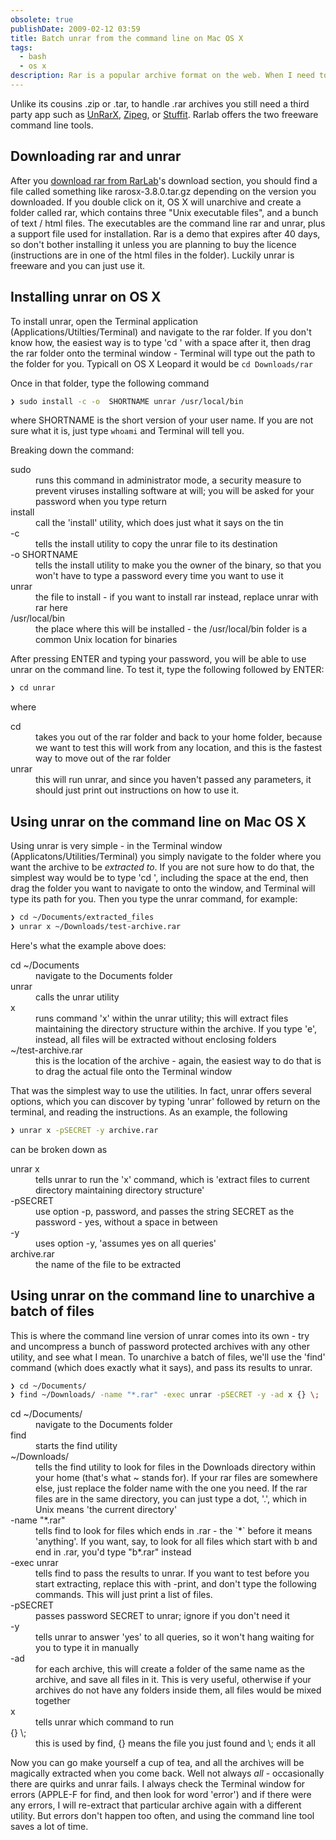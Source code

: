 ```yaml
---
obsolete: true
publishDate: 2009-02-12 03:59
title: Batch unrar from the command line on Mac OS X
tags:
  - bash
  - os x
description: Rar is a popular archive format on the web. When I need to unarchive several rar files at once, I use <a href="http://www.rarlab.com/download.htm">RarLab&#39;s command line tool</a>. Here&#39;s how
---
```


Unlike its cousins .zip or .tar, to handle .rar archives you still need a third party app such as [UnRarX](http://www.unrarx.com/), [Zipeg](http://www.zipeg.com/), or [Stuffit](http://shop.smithmicro.com/). Rarlab offers the two freeware command line tools.

## Downloading rar and unrar

After you [download rar from RarLab](http://www.rarlab.com/download.htm)'s download section, you should find a file called something like rarosx-3.8.0.tar.gz depending on the version you downloaded. If you double click on it, OS X will unarchive and create a folder called rar, which contains three "Unix executable files", and a bunch of text / html files. The executables are the command line rar and unrar, plus a support file used for installation. Rar is a demo that expires after 40 days, so don't bother installing it unless you are planning to buy the licence (instructions are in one of the html files in the folder). Luckily unrar is freeware and you can just use it.

## Installing unrar on OS X

To install unrar, open the Terminal application (Applications/Utilties/Terminal) and navigate to the rar folder. If you don't know how, the easiest way is to type 'cd ' with a space after it, then drag the rar folder onto the terminal window - Terminal will type out the path to the folder for you. Typicall on OS X Leopard it would be
`cd Downloads/rar`

Once in that folder, type the following command

```bash
❯ sudo install -c -o  SHORTNAME unrar /usr/local/bin
```

where SHORTNAME is the short version of your user name. If you are not sure what it is, just type
`whoami` and Terminal will tell you.

Breaking down the command:

<dl class="code-breakdown">
<dt>sudo</dt>
<dd>runs this command in administrator mode, a security measure to prevent viruses installing software at will; you will be asked for your password when you type return</dd>
<dt>install</dt>
<dd>call the 'install' utility, which does just what it says on the tin</dd>
<dt>-c</dt>
<dd>tells the install utility to copy the unrar file to its destination</dd>
<dt>-o SHORTNAME</dt>
<dd>tells the install utility to make you the owner of the binary, so that you won't have to type a password every time you want to use it</dd>
<dt>unrar</dt>
<dd>the file to install - if you want to install rar instead, replace unrar with rar here</dd>
<dt>/usr/local/bin</dt>
<dd>the place where this will be installed - the /usr/local/bin folder is a common Unix location for binaries</dd>
</dl>

After pressing ENTER and typing your password, you will be able to use unrar on the command line. To test it, type the following followed by ENTER:

```bash
❯ cd unrar
```

where

<dl class="code-breakdown">
<dt>cd</dt>
<dd>takes you out of the rar folder and back to your home folder, because we want to test this will work from any location, and this is the fastest way to move out of the rar folder</dd>

<dt>unrar</dt>
<dd>this will run unrar, and since you haven't passed any parameters, it should just print out instructions on how to use it.</dd>
</dl>

## Using unrar on the command line on Mac OS X

Using unrar is very simple - in the Terminal window (Applicatons/Utilities/Terminal) you simply navigate to the folder where you want the archive to be _extracted to_. If you are not sure how to do that, the simplest way would be to type 'cd ', including the space at the end, then drag the folder you want to navigate to onto the window, and Terminal will type its path for you. Then you type the unrar command, for example:

```bash
❯ cd ~/Documents/extracted_files
❯ unrar x ~/Downloads/test-archive.rar
```

Here's what the example above does:

<dl class="code-breakdown">
<dt>cd ~/Documents</dt>
<dd>navigate to the Documents folder</dd>

<dt>unrar</dt>
<dd>calls the unrar utility</dd>

<dt>x</dt>
<dd>runs command 'x' within the unrar utility; this will extract files maintaining the directory structure within the archive. If you type 'e', instead, all files will be extracted without enclosing folders</dd>

<dt>~/test-archive.rar</dt>
<dd>this is the location of the archive - again, the easiest way to do that is to drag the actual file onto the Terminal window</dd>
</dl>

That was the simplest way to use the utilities. In fact, unrar offers several options, which you can discover by typing 'unrar' followed by return on the terminal, and reading the instructions. As an example, the following

```bash
❯ unrar x -pSECRET -y archive.rar
```

can be broken down as

<dl class="code-breakdown">
<dt>unrar x</dt>
<dd>tells unrar to run the 'x' command, which is 'extract files to current directory maintaining directory structure'</dd>

<dt>-pSECRET</dt>
<dd>use option -p, password, and passes the string SECRET as the password - yes, without a space in between</dd>

<dt>-y</dt>
<dd>uses option -y, 'assumes yes on all queries'</dd>

<dt>archive.rar</dt>
<dd>the name of the file to be extracted</dd>
</dl>

## Using unrar on the command line to unarchive a batch of files

This is where the command line version of unrar comes into its own - try and uncompress a bunch of password protected archives with any other utility, and see what I mean. To unarchive a batch of files, we'll use the 'find' command (which does exactly what it says), and pass its results to unrar.

```bash
❯ cd ~/Documents/
❯ find ~/Downloads/ -name "*.rar" -exec unrar -pSECRET -y -ad x {} \;
```

<dl class="code-breakdown">
<dt>cd ~/Documents/</dt>
<dd>navigate to the Documents folder</dd>

<dt>find</dt>
<dd>starts the find utility</dd>

<dt>~/Downloads/</dt>
<dd>tells the find utility to look for files in the Downloads directory within your home (that's what ~ stands for). If your rar files are somewhere else, just replace the folder name with the one you need. If the rar files are in the same directory, you can just type a dot, '.', which in Unix means 'the current directory'</dd>

<dt>-name "*.rar"</dt>
<dd>tells find to look for files which ends in .rar - the `*` before it means 'anything'. If you want, say, to look for all files which start with b and end in .rar, you'd type "b*.rar" instead</dd>

<dt>-exec unrar</dt>
<dd>tells find to pass the results to unrar. If you want to test before you start extracting, replace this with -print, and don't type the following commands. This will just print a list of files.</dd>

<dt>-pSECRET</dt>
<dd>passes password SECRET to unrar; ignore if you don't need it</dd>

<dt>-y</dt>
<dd>tells unrar to answer 'yes' to all queries, so it won't hang waiting for you to type it in manually</dd>

<dt>-ad</dt>
<dd>for each archive, this will create a folder of the same name as the archive, and save all files in it. This is very useful, otherwise if your archives do not have any folders inside them, all files would be mixed together</dd>

<dt>x</dt>
<dd>tells unrar which command to run</dd>

<dt>&lbrace;} \;</dt>
<dd>this is used by find, &lbrace;} means the file you just found and \; ends it all</dd>
</dl>

Now you can go make yourself a cup of tea, and all the archives will be magically extracted when you come back. Well not always _all_ - occasionally there are quirks and unrar fails. I always check the Terminal window for errors (APPLE-F for find, and then look for word 'error') and if there were any errors, I will re-extract that particular archive again with a different utility. But errors don't happen too often, and using the command line tool saves a lot of time.
